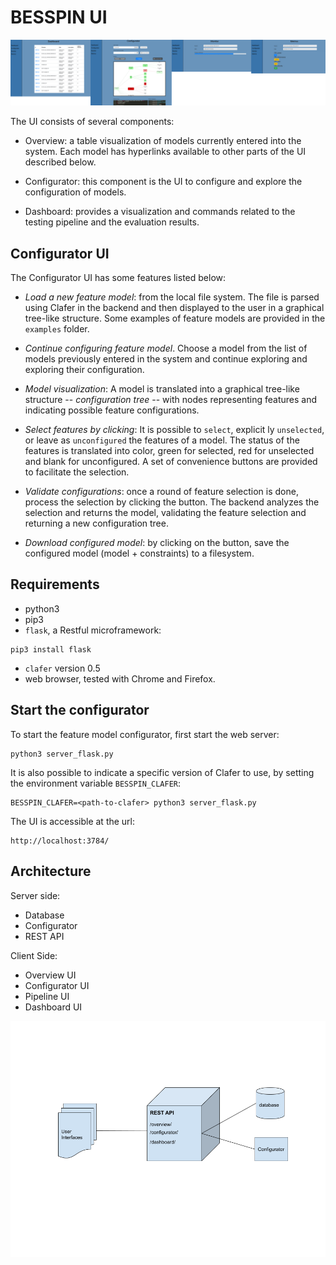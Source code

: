 # BESSPIN UI

![alt text](images/screenshot_UI.png "Screenshot UI")

The UI consists of several components:

- Overview: a table visualization of models currently entered into
  the system. Each model has hyperlinks available to other parts of
  the UI described below.

- Configurator: this component is the UI to configure and explore the
  configuration of models.

- Dashboard: provides a visualization and commands related to the
  testing pipeline and the evaluation results.


## Configurator UI

The Configurator UI has some features listed below:

- *Load a new feature model*: from the local file system. The file is
  parsed using Clafer in the backend and then displayed to the user in
  a graphical tree-like structure. Some examples of feature models are
  provided in the `examples` folder.

- *Continue configuring feature model*. Choose a model from the list
   of models previously entered in the system and continue exploring
   and exploring their configuration.

- *Model visualization*: A model is translated into a graphical
   tree-like structure -- *configuration tree* -- with nodes
   representing features and indicating possible feature
   configurations.

- *Select features by clicking*: It is possible to `select`, explicit
  ly `unselected`, or leave as `unconfigured` the features of a model.
  The status of the features is translated into color, green for
  selected, red for unselected and blank for unconfigured. A set of
  convenience buttons are provided to facilitate the selection.

- *Validate configurations*: once a round of feature selection is
  done, process the selection by clicking the button. The backend
  analyzes the selection and returns the model, validating the feature
  selection and returning a new configuration tree.

- *Download configured model*: by clicking on the button, save the
  configured model (model + constraints) to a filesystem.


## Requirements

- python3
- pip3
- `flask`, a Restful microframework:
```
pip3 install flask
```
- `clafer` version 0.5
- web browser, tested with Chrome and Firefox.

## Start the configurator

To start the feature model configurator, first start the web server:
```
python3 server_flask.py
```

It is also possible to indicate a specific version of Clafer to use, by
setting the environment variable `BESSPIN_CLAFER`:

```
BESSPIN_CLAFER=<path-to-clafer> python3 server_flask.py
```


The UI is accessible at the url:
```
http://localhost:3784/
```

## Architecture

Server side:

- Database
- Configurator
- REST API

Client Side:
- Overview UI
- Configurator UI
- Pipeline UI
- Dashboard UI

![alt text](images/BESSPIN-UI-architecture.png "BESSPIN UI Architecture")

